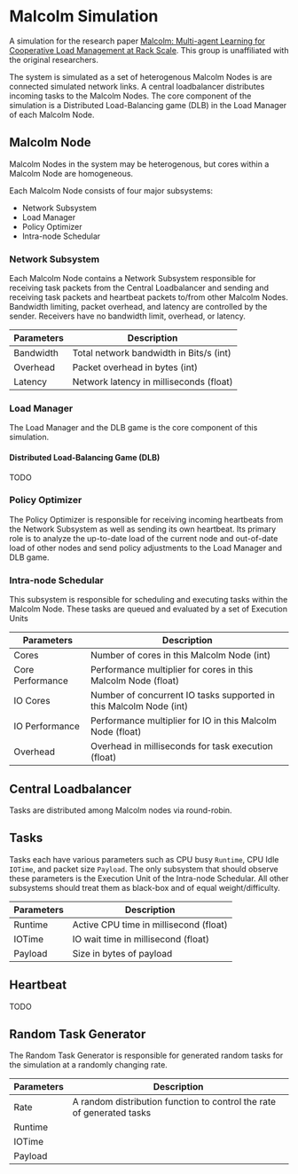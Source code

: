# Malcolm Simulation
A simulation for the research paper [Malcolm: Multi-agent Learning for Cooperative Load Management at Rack Scale](https://dl.acm.org/doi/10.1145/3570611).
This group is unaffiliated with the original researchers.

The system is simulated as a set of heterogenous Malcolm Nodes is are connected
simulated network links. A central loadbalancer distributes incoming tasks to
the Malcolm Nodes. The core component of the simulation is a Distributed
Load-Balancing game (DLB) in the Load Manager of each Malcolm Node.

## Malcolm Node

Malcolm Nodes in the system may be heterogenous, but cores within a Malcolm Node
are homogeneous.

Each Malcolm Node consists of four major subsystems:

- Network Subsystem
- Load Manager
- Policy Optimizer
- Intra-node Schedular

### Network Subsystem

Each Malcolm Node contains a Network Subsystem responsible for receiving task
packets from the Central Loadbalancer and sending and receiving task packets and
heartbeat packets to/from other Malcolm Nodes. Bandwidth limiting, packet
overhead, and latency are controlled by the sender. Receivers have no bandwidth
limit, overhead, or latency.

| Parameters    | Description |
|---------------|-------------|
| Bandwidth     | Total network bandwidth in Bits/s (int)
| Overhead      | Packet overhead in bytes (int)
| Latency       | Network latency in milliseconds (float)

### Load Manager

The Load Manager and the DLB game is the core component of this simulation.

#### Distributed Load-Balancing Game (DLB)

TODO

### Policy Optimizer

The Policy Optimizer is responsible for receiving incoming heartbeats from the
Network Subsystem as well as sending its own heartbeat. Its primary role is to
analyze the up-to-date load of the current node and out-of-date load of other
nodes and send policy adjustments to the Load Manager and DLB game.

### Intra-node Schedular

This subsystem is responsible for scheduling and executing tasks within the
Malcolm Node. These tasks are queued and evaluated by a set of Execution Units

| Parameters        | Description |
|-------------------|-------------|
| Cores             | Number of cores in this Malcolm Node (int)
| Core Performance  | Performance multiplier for cores in this Malcolm Node (float)
| IO Cores          | Number of concurrent IO tasks supported in this Malcolm Node (int)
| IO Performance    | Performance multiplier for IO in this Malcolm Node (float)
| Overhead          | Overhead in milliseconds for task execution (float)

## Central Loadbalancer

Tasks are distributed among Malcolm nodes via round-robin.

## Tasks

Tasks each have various parameters such as CPU busy `Runtime`, CPU Idle `IOTime`,
and packet size `Payload`. The only subsystem that should observe these
parameters is the Execution Unit of the Intra-node Schedular. All other
subsystems should treat them as black-box and of equal weight/difficulty.

| Parameters    | Description |
|---------------|-------------|
| Runtime       | Active CPU time in millisecond (float)
| IOTime        | IO wait time in millisecond (float)
| Payload       | Size in bytes of payload

## Heartbeat

TODO

## Random Task Generator

The Random Task Generator is responsible for generated random tasks for the
simulation at a randomly changing rate.

| Parameters    | Description |
|---------------|-------------|
| Rate          | A random distribution function to control the rate of generated tasks
| Runtime       |
| IOTime        |
| Payload       |
